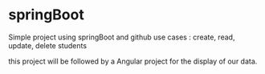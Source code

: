 # springBoot

Simple project using springBoot and github
use cases :
create, read, update, delete students 

this project will be followed by a Angular project for the display of our data.
